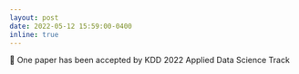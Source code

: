 ```yaml
---
layout: post
date: 2022-05-12 15:59:00-0400
inline: true
---
```


📝 One paper has been accepted by KDD 2022 Applied Data Science Track
